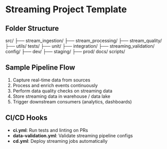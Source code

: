 # Streaming Project Template

## Folder Structure
src/
├── stream_ingestion/
├── stream_processing/
├── stream_quality/
├── utils/
tests/
├── unit/
├── integration/
├── streaming_validation/
config/
├── dev/
├── staging/
├── prod/
docs/
scripts/

## Sample Pipeline Flow
1. Capture real-time data from sources
2. Process and enrich events continuously
3. Perform data quality checks on streaming data
4. Store streaming data in warehouse / data lake
5. Trigger downstream consumers (analytics, dashboards)

## CI/CD Hooks
- **ci.yml**: Run tests and linting on PRs
- **data-validation.yml**: Validate streaming pipeline configs
- **cd.yml**: Deploy streaming jobs automatically

